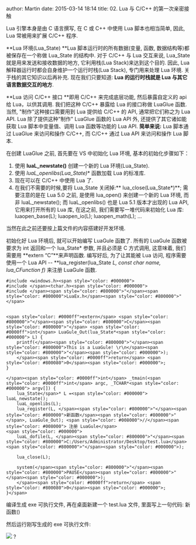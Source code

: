 author: Martin
date: 2015-03-14 18:14
title: 02. Lua 与 C/C++ 的第一次亲密接触

Lua 引擎本身是由 C 语言撰写, 在 C 或 C++ 中使用 Lua 脚本也相当简单, 因此, Lua 常被用来扩展 C/C++ 程序.

**Lua 环境(Lua_State)
**Lua 脚本运行时的所有数据(变量, 函数, 数据结构等)都被保存在一个称做 Lua_State 的结构中.
对于 C/C++ 与 Lua 交互来说, Lua_State 就是用来发送和接收数据的地方, 它利用栈(Lua Stack)来达到这个目的.
因此, Lua 解释器运行时都会自身维护一个运行时栈(Lua Stack), 专门用来处理 Lua 环境.
关于栈的其它知识以后再补充. 现在我们只要知道: **Lua 的运行时栈就是 Lua 与其它语言数据交互的地方**.

**Lua 访问 C/C++ 接口
**即用 C/C++ 来完成底层功能, 然后暴露自定义的 api 给 Lua，以供其调用.
我们把这种 C/C++ 暴露给 Lua 的接口称做 LuaGlue 函数.
当然, "制作"这种接口需要用到 Lua 提供给 C/C++ 的 API, 通常把它们称之为 Lua API.
Lua 除了提供这种"制作" LuaGlue 函数的 Lua API 外, 还提供了其它诸如能获取 Lua 脚本中变量值、调用 Lua 函数等功能的 Lua API.
**简单来说:** Lua 脚本通过 LuaGlue 来访问和操作 C/C++, 而 C/C++ 通过 Lua API 来访问和操作 Lua 脚本.

在创建 LuaGlue 之前, 首先要在 VS 中初始化 Lua 环境, 基本的初始化步骤如下：
1. 使用 **luaL_newstate()** 创建一个新的 Lua 环境(Lua_State).
2. 使用 **luaL_openlibs(Lua_State*)** 函数加载 Lua 的标准库.
3. 现在可以在 C/C++ 中使用 Lua 了.
4. 在我们不需要的时候,要将 Lua_State 关闭掉:** lua_close(Lua_State*)**;
需要注意的是在 Lua 5.0 之前, 是使用 lua_open() 来创建一个新的 Lua 环境, 而非 luaL_newstate();
而 luaL_openlibs() 也是 Lua 5.1 版本才出现的 Lua API, 它用来打开所有的 Lua 库, 在这之前, 我们需要写一堆代码来初始化 Lua 库:
luaopen_base(L);
luaopen_io(L);
luaopen_math(L);
...

当然在此之前还要按上篇文件的内容搭建好开发环境.

初始化好 Lua 环境后, 就可以开始编写 LuaGule 函数了.
所有的 LuaGule 函数被要求为 int 返回和一个 lua_State* 参数, 并且必须是 C 方式调用, 这意味着, 我们需要用 **extern “C”**来声明函数.
编写好后, 为了让其能被 Lua 访问, 程序需要使用一个 Lua API -- **lua_register(lua_State *L, const char *name, lua_CFunction f)** 来注册 LuaGule 函数.

    #include <windows.h><span style="color: #000000">
    #include </span><tchar.h><span style="color: #000000">
    #include </span><span style="color: #800000">"</span><span style="color: #800000">LuaEx.h</span><span style="color: #800000">"</span>


    <span style="color: #0000ff">extern</span> <span style="color: #800000">"</span><span style="color: #800000">C</span><span style="color: #800000">"</span> <span style="color: #0000ff">int</span> LuaGule_Out(lua_State*<span style="color: #000000"> L) {
        printf(</span><span style="color: #800000">"</span><span style="color: #800000">This is a LuaGule! \r\n</span><span style="color: #800000">"</span><span style="color: #000000">);
        </span><span style="color: #0000ff">return</span> <span style="color: #800080">0</span><span style="color: #000000">;
    }

    </span><span style="color: #0000ff">int</span> _tmain(<span style="color: #0000ff">int</span> argc, _TCHAR*<span style="color: #000000"> argv[]) {
        lua_State</span>* L =<span style="color: #000000"> luaL_newstate();
        luaL_openlibs(L);
        lua_register(L, </span><span style="color: #800000">"</span><span style="color: #800000">新函数</span><span style="color: #800000">"</span>, LuaGule_Out); <span style="color: #008000">//</span><span style="color: #008000"> 注册 LuaGule</span>
    <span style="color: #000000">
        luaL_dofile(L, </span><span style="color: #800000">"</span><span style="color: #800000">C:/Users/Administrator/Desktop/test.lua</span><span style="color: #800000">"</span><span style="color: #000000">);

        lua_close(L);

        system(</span><span style="color: #800000">"</span><span style="color: #800000">PAUSE</span><span style="color: #800000">"</span><span style="color: #000000">);
        </span><span style="color: #0000ff">return</span> <span style="color: #800080">0</span><span style="color: #000000">;
    }</span>







编译生成 exe 可执行文件, 再在桌面新建一个 test.lua 文件, 里面写上一句代码: 新函数()




然后运行刚写生成的 exe 可执行文件:




![](http://i58.tinypic.com/2vc816u.jpg)
 ?
